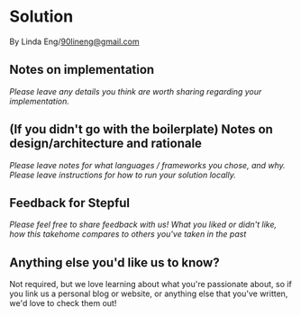 # Solution

By Linda Eng/90lineng@gmail.com

## Notes on implementation
_Please leave any details you think are worth sharing regarding your implementation._

## (If you didn't go with the boilerplate) Notes on design/architecture and rationale
_Please leave notes for what languages / frameworks you chose, and why._
_Please leave instructions for how to run your solution locally._

## Feedback for Stepful
_Please feel free to share feedback with us! What you liked or didn't like, how this takehome compares to others you've taken in the past_

## Anything else you'd like us to know?
Not required, but we love learning about what you're passionate about, so if you link us a personal blog or website, or anything else that you've written, we'd love to check them out!
